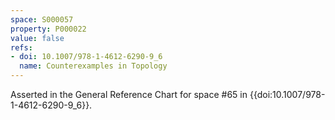 ```yaml
---
space: S000057
property: P000022
value: false
refs:
- doi: 10.1007/978-1-4612-6290-9_6
  name: Counterexamples in Topology
---
```


Asserted in the General Reference Chart for space #65 in
{{doi:10.1007/978-1-4612-6290-9_6}}.
